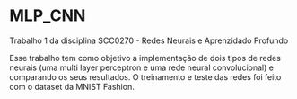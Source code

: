 # MLP_CNN
Trabalho 1 da disciplina SCC0270 - Redes Neurais e Aprenzidado Profundo

Esse trabalho tem como objetivo a implementação de dois tipos de redes neurais (uma multi layer perceptron e uma rede neural convolucional) e comparando os seus resultados. O treinamento e teste das redes foi feito com o dataset da MNIST Fashion.
